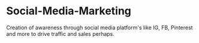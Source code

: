 # Social-Media-Marketing
Creation of awareness through social media platform's like IG, FB, Pinterest and more to drive traffic and sales perhaps.
